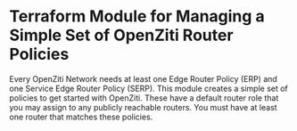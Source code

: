 # Terraform Module for Managing a Simple Set of OpenZiti Router Policies

Every OpenZiti Network needs at least one Edge Router Policy (ERP) and one Service Edge Router Policy (SERP). This module creates a simple set of policies to get started with OpenZiti. These have a default router role that you may assign to any publicly reachable routers. You must have at least one router that matches these policies.
